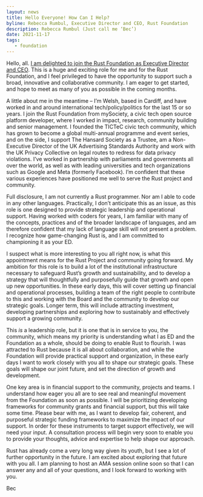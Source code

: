 ```yaml
---
layout: news
title: Hello Everyone! How Can I Help?
byline: Rebecca Rumbul, Executive Director and CEO, Rust Foundation
description: Rebecca Rumbul (Just call me ‘Bec’)
date: 2021-11-17
tags:
   - foundation
---
```


Hello, all. [I am delighted to join the Rust Foundation as Executive Director and CEO](/news/2021-11-17-news-announcing-rebecca-rumbul-executive-director-ceo/). This is a huge and exciting role for me and for the Rust Foundation, and I feel privileged to have the opportunity to support such a broad, innovative and collaborative community. I am eager to get started, and hope to meet as many of you as possible in the coming months.

A little about me in the meantime – I’m Welsh, based in Cardiff, and have worked in and around international tech/policy/politics for the last 15 or so years. I join the Rust Foundation from mySociety, a civic tech open source platform developer, where I worked in impact, research, community building and senior management. I founded the TICTeC civic tech community, which has grown to become a global multi-annual programme and event series, and on the side, I support The Hansard Society as a Trustee, am a Non-Executive Director of the UK Advertising Standards Authority and work with the UK Privacy Collective on legal routes to redress for data privacy violations. I’ve worked in partnership with parliaments and governments all over the world, as well as with leading universities and tech organizations such as Google and Meta (formerly Facebook). I’m confident that these various experiences have positioned me well to serve the Rust project and community.

Full disclosure, I am not currently a Rust programmer. Nor am I able to code in any other languages. Practically, I don’t anticipate this as an issue, as this role is one designed to provide strategic leadership and operational support. Having worked with coders for years, I am familiar with many of the concepts, practices and of the broader landscape of languages, and am therefore confident that my lack of language skill will not present a problem. I recognize how game-changing Rust is, and I am committed to championing it as your ED.

I suspect what is more interesting to you all right now, is what this appointment means for the Rust Project and community going forward. My ambition for this role is to build a lot of the institutional infrastructure necessary to safeguard Rust’s growth and sustainability, and to develop a strategy that will thoughtfully and purposefully guide that growth and open up new opportunities. In these early days, this will cover setting up financial and operational processes, building a team of the right people to contribute to this and working with the Board and the community to develop our strategic goals. Longer term, this will include attracting investment, developing partnerships and exploring how to sustainably and effectively support a growing community.

This *is* a leadership role, but it is one that is in service to you, the community, which means my priority is understanding what I as ED and the Foundation as a whole, should be doing to enable Rust to flourish. I was attracted to Rust because it is all about collaboration, and while the Foundation will provide practical support and organization, in these early days I want to work closely with you all to shape our strategic goals. These goals will shape our joint future, and set the direction of growth and development.

One key area is in financial support to the community, projects and teams. I understand how eager you all are to see real and meaningful movement from the Foundation as soon as possible. I will be prioritizing developing frameworks for community grants and financial support, but this will take some time. Please bear with me, as I want to develop fair, coherent, and purposeful strategic funding frameworks to maximize the impact of our support. In order for these instruments to target support effectively, we will need your input. A consultation process will begin very soon to enable you to provide your thoughts, advice and expertise to help shape our approach. 

Rust has already come a very long way given its youth, but I see a lot of further opportunity in the future. I am excited about exploring that future with you all. I am planning to host an AMA session online soon so that I can answer any and all of your questions, and I look forward to working with you. 

Bec 
